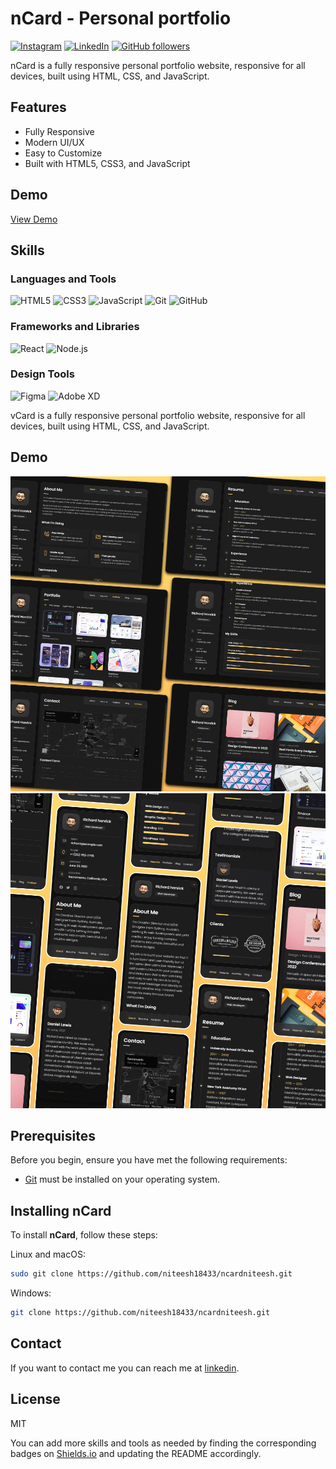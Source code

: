 # nCard - Personal portfolio
[![Instagram](https://img.shields.io/badge/-Instagram-E4405F?style=social&logo=instagram)](https://www.instagram.com/your-instagram-username/)
[![LinkedIn](https://img.shields.io/badge/-LinkedIn-blue?style=social&logo=linkedin)](https://www.linkedin.com/in/arigela-niteesh-kumar-a12466249)
[![GitHub followers](https://img.shields.io/github/followers/niteesh18433?style=social)](https://github.com/niteesh18433)



nCard is a fully responsive personal portfolio website, responsive for all devices, built using HTML, CSS, and JavaScript.

## Features

- Fully Responsive
- Modern UI/UX
- Easy to Customize
- Built with HTML5, CSS3, and JavaScript

## Demo

[View Demo](https://niteesh18433.github.io/ncardniteeshProtfolio/)

## Skills

### Languages and Tools

![HTML5](https://img.shields.io/badge/-HTML5-E34F26?style=flat-square&logo=html5&logoColor=white)
![CSS3](https://img.shields.io/badge/-CSS3-1572B6?style=flat-square&logo=css3)
![JavaScript](https://img.shields.io/badge/-JavaScript-F7DF1E?style=flat-square&logo=javascript&logoColor=black)
![Git](https://img.shields.io/badge/-Git-F05032?style=flat-square&logo=git&logoColor=white)
![GitHub](https://img.shields.io/badge/-GitHub-181717?style=flat-square&logo=github)

### Frameworks and Libraries

![React](https://img.shields.io/badge/-React-61DAFB?style=flat-square&logo=react&logoColor=black)
![Node.js](https://img.shields.io/badge/-Node.js-339933?style=flat-square&logo=node-dot-js&logoColor=white)

### Design Tools

![Figma](https://img.shields.io/badge/-Figma-F24E1E?style=flat-square&logo=figma&logoColor=white)
![Adobe XD](https://img.shields.io/badge/-Adobe%20XD-FF61F6?style=flat-square&logo=adobe-xd&logoColor=white)









vCard is a fully responsive personal portfolio website, responsive for all devices, built using HTML, CSS, and JavaScript.

## Demo

![vCard Desktop Demo](./website-demo-image/desktop.png "Desktop Demo")
![vCard Mobile Demo](./website-demo-image/mobile.png "Mobile Demo")

## Prerequisites

Before you begin, ensure you have met the following requirements:

* [Git](https://git-scm.com/downloads "Download Git") must be installed on your operating system.

## Installing nCard

To install **nCard**, follow these steps:

Linux and macOS:

```bash
sudo git clone https://github.com/niteesh18433/ncardniteesh.git

```

Windows:

```bash
git clone https://github.com/niteesh18433/ncardniteesh.git
```

## Contact

If you want to contact me you can reach me at [linkedin](https://www.linkedin.com/in/arigela-niteesh-kumar-a12466249).

## License
MIT


You can add more skills and tools as needed by finding the corresponding badges on [Shields.io](https://shields.io/) and updating the README accordingly.

















